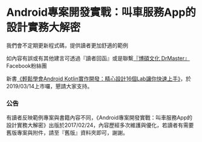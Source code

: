 # Android專案開發實戰：叫車服務App的設計實務大解密

我們會不定期更新程式碼，提供讀者更加舒適的範例

如內容有誤或有其他建言可透過『讀者回函』或是聯繫[『博碩文化 DrMaster』](https://www.facebook.com/DrMasterTW/)Facebook粉絲團

新書[《輕鬆學會Android Kotlin實作開發：精心設計16個Lab讓你快速上手》](https://www.books.com.tw/products/0010815422)，於2019/03/14上市囉，懇請大家支持。

### 公告

有讀者反映範例專案與書籍內容不同，《Android專案開發實戰：叫車服務App的設計實務大解密》出版於2017/02/24，內容歷經多次維護與優化，若讀者有需要舊版專案與附件，請至『舊版』資料夾即可，謝謝。
